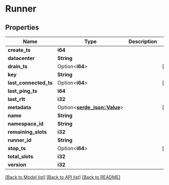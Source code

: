 # Runner

## Properties

Name | Type | Description | Notes
------------ | ------------- | ------------- | -------------
**create_ts** | **i64** |  | 
**datacenter** | **String** |  | 
**drain_ts** | Option<**i64**> |  | [optional]
**key** | **String** |  | 
**last_connected_ts** | Option<**i64**> |  | [optional]
**last_ping_ts** | **i64** |  | 
**last_rtt** | **i32** |  | 
**metadata** | Option<[**serde_json::Value**](serde_json::Value.md)> |  | [optional]
**name** | **String** |  | 
**namespace_id** | **String** |  | 
**remaining_slots** | **i32** |  | 
**runner_id** | **String** |  | 
**stop_ts** | Option<**i64**> |  | [optional]
**total_slots** | **i32** |  | 
**version** | **i32** |  | 

[[Back to Model list]](../README.md#documentation-for-models) [[Back to API list]](../README.md#documentation-for-api-endpoints) [[Back to README]](../README.md)


